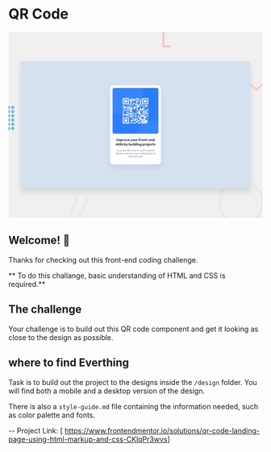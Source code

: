 ﻿# QR Code 

![Design preview for the QR code component coding challenge](./preview.jpg)

## Welcome! 👋

Thanks for checking out this front-end coding challenge.

** To do this challange, basic understanding of HTML and CSS is required.**

## The challenge
Your challenge is to build out this QR code component and get it looking as close to the design as possible.

## where to find Everthing

Task is to build out the project to the designs inside the `/design` folder. You will find both a mobile and a desktop version of the design.

There is also a `style-guide.md` file containing the information needed, such as color palette and fonts.

-- Project Link: [ https://www.frontendmentor.io/solutions/qr-code-landing-page-using-html-markup-and-css-CKlqPr3wvs]
